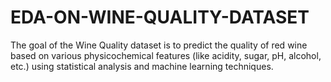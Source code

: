 # EDA-ON-WINE-QUALITY-DATASET


The goal of the Wine Quality dataset is to predict the quality of red wine based on various physicochemical features (like acidity, sugar, pH, alcohol, etc.) using statistical analysis and machine learning techniques.
